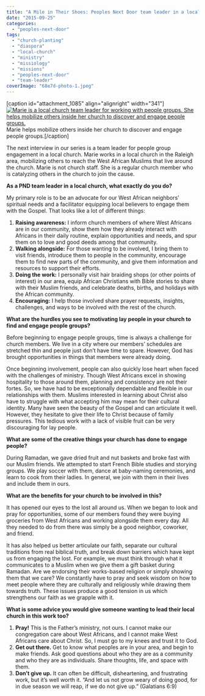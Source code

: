 ```yaml
---
title: "A Mile in Their Shoes: Peoples Next Door team leader in a local church"
date: "2015-09-25"
categories: 
  - "peoples-next-door"
tags: 
  - "church-planting"
  - "diaspora"
  - "local-church"
  - "ministry"
  - "missiology"
  - "missions"
  - "peoples-next-door"
  - "team-leader"
coverImage: "68e7d-photo-1.jpeg"
---
```


\[caption id="attachment\_1085" align="alignright" width="341"\][![Marie is a local church team leader for working with people groups. She helps mobilize others inside her church to discover and engage people groups.](https://keelancook.files.wordpress.com/2020/08/68e7d-photo-1.jpeg?w=225&h=300)](https://keelancook.files.wordpress.com/2020/08/68e7d-photo-1.jpeg) Marie helps mobilize others inside her church to discover and engage people groups.\[/caption\]

The next interview in our series is a team leader for people group engagement in a local church. Marie works in a local church in the Raleigh area, mobilizing others to reach the West African Muslims that live around the church. Marie is not church staff. She is a regular church member who is catalyzing others in the church to join the cause.

**As a PND team leader in a local church, what exactly do you do?**

My primary role is to be an advocate for our West African neighbors’ spiritual needs and a facilitator equipping local believers to engage them with the Gospel. That looks like a lot of different things:

1. **Raising awareness:** I inform church members of where West Africans are in our community, show them how they already interact with Africans in their daily routine, explain opportunities and needs, and spur them on to love and good deeds among that community.
2. **Walking alongside:** For those wanting to be involved, I bring them to visit friends, introduce them to people in the community, encourage them to find new parts of the community, and give them information and resources to support their efforts.
3. **Doing the work:** I personally visit hair braiding shops (or other points of interest) in our area, equip African Christians with Bible stories to share with their Muslim friends, and celebrate deaths, births, and holidays with the African community. 
4. **Encouraging:** I help those involved share prayer requests, insights, challenges, and ways to be involved with the rest of the church.

**What are the hurdles you see to motivating lay people in your church to find and engage people groups?**

Before beginning to engage people groups, time is always a challenge for church members. We live in a city where our members’ schedules are stretched thin and people just don’t have time to spare. However, God has brought opportunities in things that members were already doing.

Once beginning involvement, people can also quickly lose heart when faced with the challenges of ministry. Though West Africans excel in showing hospitality to those around them, planning and consistency are not their fortes. So, we have had to be exceptionally dependable and flexible in our relationships with them. Muslims interested in learning about Christ also have to struggle with what accepting him may mean for their cultural identity. Many have seen the beauty of the Gospel and can articulate it well. However, they hesitate to give their life to Christ because of family pressures. This tedious work with a lack of visible fruit can be very discouraging for lay people.

**What are some of the creative things your church has done to engage people?**

During Ramadan, we gave dried fruit and nut baskets and broke fast with our Muslim friends. We attempted to start French Bible studies and storying groups. We play soccer with them, dance at baby-naming ceremonies, and learn to cook from their ladies. In general, we join with them in their lives and include them in ours.

**What are the benefits for your church to be involved in this?**

It has opened our eyes to the lost all around us. When we began to look and pray for opportunities, some of our members found they were buying groceries from West Africans and working alongside them every day. All they needed to do from there was simply be a good neighbor, coworker, and friend.

It has also helped us better articulate our faith, separate our cultural traditions from real biblical truth, and break down barriers which have kept us from engaging the lost. For example, we must think through what it communicates to a Muslim when we give them a gift basket during Ramadan. Are we endorsing their works-based religion or simply showing them that we care? We constantly have to pray and seek wisdom on how to meet people where they are culturally and religiously while drawing them towards truth. These issues produce a good tension in us which strengthens our faith as we grapple with it.

**What is some advice you would give someone wanting to lead their local church in this work too?**

1. **Pray!** This is the Father’s ministry, not ours. I cannot make our congregation care about West Africans, and I cannot make West Africans care about Christ. So, I must go to my knees and trust it to God.
2. **Get out there.** Get to know what peoples are in your area, and begin to make friends. Ask good questions about who they are as a community and who they are as individuals. Share thoughts, life, and space with them.
3. **Don’t give up.** It can often be difficult, disheartening, and frustrating work, but it’s well worth it. “And let us not grow weary of doing good, for in due season we will reap, if we do not give up.” (Galatians 6:9)
